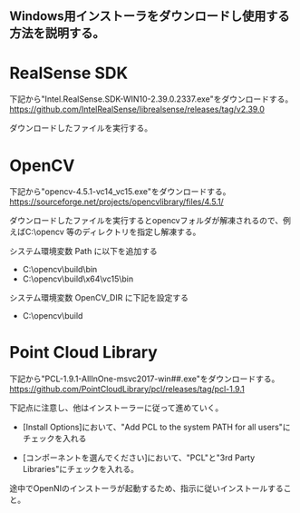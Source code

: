 ## Windows用インストーラをダウンロードし使用する方法を説明する。


# RealSense SDK

下記から"Intel.RealSense.SDK-WIN10-2.39.0.2337.exe"をダウンロードする。
https://github.com/IntelRealSense/librealsense/releases/tag/v2.39.0

ダウンロードしたファイルを実行する。


# OpenCV

下記から"opencv-4.5.1-vc14_vc15.exe"をダウンロードする。
https://sourceforge.net/projects/opencvlibrary/files/4.5.1/

ダウンロードしたファイルを実行するとopencvフォルダが解凍されるので、例えばC:\opencv 等のディレクトリを指定し解凍する。

システム環境変数 Path に以下を追加する
* C:\opencv\build\bin
* C:\opencv\build\x64\vc15\bin

システム環境変数 OpenCV_DIR に下記を設定する
* C:\opencv\build


# Point Cloud Library

下記から"PCL-1.9.1-AllInOne-msvc2017-win##.exe"をダウンロードする。
https://github.com/PointCloudLibrary/pcl/releases/tag/pcl-1.9.1

下記点に注意し、他はインストーラーに従って進めていく。

* [Install Options]において、"Add PCL to the system PATH for all users"にチェックを入れる

* [コンポーネントを選んでください]において、"PCL"と"3rd Party Libraries"にチェックを入れる。

途中でOpenNIのインストーラが起動するため、指示に従いインストールすること。